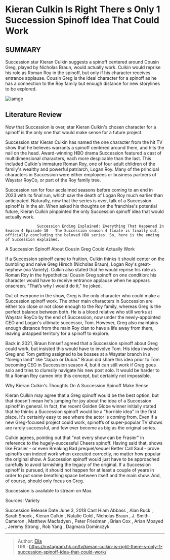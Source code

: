 # Kieran Culkin Is Right There s Only 1 Succession Spinoff Idea That Could Work


## SUMMARY 



  Succession star Kieran Culkin suggests a spinoff centered around Cousin Greg, played by Nicholas Braun, would actually work.   Culkin would reprise his role as Roman Roy in the spinoff, but only if his character receives entrance applause.   Cousin Greg is the ideal character for a spinoff as he has a connection to the Roy family but enough distance for new storylines to be explored.  

![iamge](https://static1.srcdn.com/wordpress/wp-content/uploads/2024/01/succession_spinoff.jpg)

## Literature Review
Now that Succession is over, star Kieran Culkin&#39;s chosen character for a spinoff is the only one that would make sense for a future project.




Succession star Kieran Culkin has named the one character from the hit TV show that he believes warrants a spinoff centered around them, and hits the nail on the head. Award-winning HBO drama Succession featured a cast of multidimensional characters, each more despicable than the last. This included Culkin&#39;s immature Roman Roy, one of four adult children of the family&#39;s wealthy and powerful patriarch, Logan Roy. Many of the principal characters in Succession were either employees or business partners of Waystar RoyCo, or part of the Roy family tree.




Succession ran for four acclaimed seasons before coming to an end in 2023 with its final run, which saw the death of Logan Roy much earlier than anticipated. Naturally, now that the series is over, talk of a Succession spinoff is in the air. When asked his thoughts on the franchise&#39;s potential future, Kieran Culkin pinpointed the only Succession spinoff idea that would actually work.

                  Succession Ending Explained: Everything That Happened In Season 4 Episode 10   The Succession season 4 finale is finally out, officially concluding the beloved HBO series. So, here is the ending of Succession explained.    


 A Succession Spinoff About Cousin Greg Could Actually Work 
          

If a Succession spinoff came to fruition, Culkin thinks it should center on the bumbling and naive Greg Hirsch (Nicholas Braun), Logan Roy&#39;s great-nephew (via Variety). Culkin also stated that he would reprise his role as Roman Roy in the hypothetical Cousin Greg spinoff on one condition: his character would have to receive entrance applause when he appears onscreen. &#34;That’s why I would do it,&#34; he joked.




Out of everyone in the show, Greg is the only character who could make a Succession spinoff work. The other main characters in Succession are either too close or not close enough to the Roy family, whereas Greg is the perfect balance between both. He is a blood relative who still works at Waystar RoyCo by the end of Succession, now under the newly-appointed CEO and Logan&#39;s ultimate successor, Tom. However, Greg also maintains enough distance from the main Roy clan to have a life away from them, leaving untapped territory for a spinoff to explore.

Back in 2021, Braun himself agreed that a Succession spinoff about Greg could work, but insisted this would have to involve Tom. His idea involved Greg and Tom getting assigned to be bosses at a Waystar branch in a &#34;foreign land&#34; like &#34;Japan or Dubai.&#34; Braun did share this idea prior to Tom becoming CEO in Succession season 4, but it can still work if Greg goes solo and tries to clumsily navigate his new post solo. It would be harder to fit a Roman Roy cameo into this concept, but certainly not impossible.






 Why Kieran Culkin&#39;s Thoughts On A Succession Spinoff Make Sense 
          

Kieran Culkin may agree that a Greg spinoff would be the best option, but that doesn&#39;t mean he&#39;s jumping for joy about the idea of a Succession spinoff in general. In fact, the recent Golden Globe winner initially stated that he thinks a Succession spinoff would be a &#34;horrible idea&#34; in the first place. It&#39;s certainly easy to see where the actor is coming from. Even if a new Greg-focused project could work, spinoffs of super-popular TV shows are rarely successful, and few ever become as big as the original series.

Culkin agrees, pointing out that &#34;not every show can be Frasier&#34; in reference to the hugely-successful Cheers spinoff. Having said that, shows like Frasier - or even Breaking Bad prequel/sequel Better Call Saul - prove spinoffs can indeed work when executed correctly, no matter how popular the original show. A Succession spinoff would just have to be approached carefully to avoid tarnishing the legacy of the original. If a Succession spinoff is pursued, it should not happen for at least a couple of years in order to put some breathing space between itself and the main show. And, of course, should only focus on Greg.






Succession is available to stream on Max.




Sources: Variety

  Succession   Release Date   June 3, 2018    Cast   Hiam Abbass , Alan Ruck , Sarah Snook , Kieran Culkin , Natalie Gold , Nicholas Braun , J. Smith-Cameron , Matthew Macfadyen , Peter Friedman , Brian Cox , Arian Moayed , Jeremy Strong , Rob Yang , Dagmara Dominczyk       


---

> Author: [Ella](https://instagram.hk.cn/)  
> URL: https://instagram.hk.cn/tv/kieran-culkin-is-right-there-s-only-1-succession-spinoff-idea-that-could-work/  

